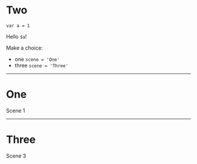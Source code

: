 
# Two

```
var a = 1
```

Hello `$a`!

Make a choice:

- one `scene = 'One'`
- three `scene = 'Three'`

---

# One

Scene 1

---

# Three

Scene 3